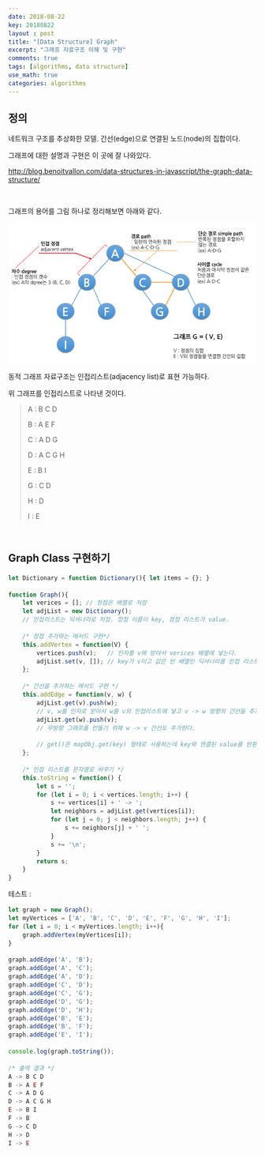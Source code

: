 ```yaml
---
date: 2018-08-22
key: 20180822
layout : post
title: "[Data Structure] Graph"
excerpt: "그래프 자료구조 이해 및 구현"
comments: true
tags: [algorithms, data structure]
use_math: true
categories: algorithms
---
```




## 정의

네트워크 구조를 추상화한 모델. 간선(edge)으로 연결된 노드(node)의 집합이다. 

그래프에 대한 설명과 구현은 이 곳에 잘 나와있다.

http://blog.benoitvallon.com/data-structures-in-javascript/the-graph-data-structure/

<br>

그래프의 용어를 그림 하나로 정리해보면 아래와 같다.

<img src="https://github.com/lifeisgouda/img/blob/master/Algorithms/graph.png?raw=true">

<br>

동적 그래프 자료구조는 인접리스트(adjacency list)로 표현 가능하다.

위 그래프를 인접리스트로 나타낸 것이다.

> A : B C D
>
> B : A E F
>
> C : A D G
>
> D : A C G H
>
> E : B I
>
> G : C D
>
> H : D
>
> I : E

<br>

## Graph Class 구현하기

```javascript
let Dictionary = function Dictionary(){ let items = {}; }

function Graph(){
    let verices = []; // 정점은 배열로 저장
    let adjList = new Dictionary(); 
    // 인접리스트는 딕셔너리로 저장. 정점 이름이 key, 정점 리스트가 value.
    
    /* 정점 추가하는 메서드 구현*/
    this.addVertex = function(V) {
        vertices.push(v);   // 인자를 v에 받아서 verices 배열에 넣는다.
        adjList.set(v, []); // key가 v이고 값은 빈 배열인 딕셔너리를 인접 리스트로 세팅한다.
    };
    
    /* 간선을 추가하는 메서드 구현 */
    this.addEdge = function(v, w) {
        adjList.get(v).push(w);  
        // v, w를 인자로 받아서 w를 v의 인접리스트에 넣고 v -> w 방향의 간선을 추가한다.
        adjList.get(w).push(v); 
        // 무방향 그래프를 만들기 위해 w -> v 간선도 추가한다.
        
        // get()은 mapObj.get(key) 형태로 사용하는데 key와 연결된 value를 반환한다.
    };
    
    /* 인접 리스트를 문자열로 바꾸기 */
    this.toString = function() {
        let s = '';
        for (let i = 0; i < vertices.length; i++) {
            s += vertices[i] + ' -> ';
            let neighbors = adjList.get(vertices[i]);
            for (let j = 0; j < neighbors.length; j++) {
                s += neighbors[j] + ' ';
            }
            s += '\n';
        }
        return s;
    }
}

```



테스트 : 

```javascript
let graph = new Graph();
let myVertices = ['A', 'B', 'C', 'D', 'E', 'F', 'G', 'H', 'I'];
for (let i = 0; i < myVertices.length; i++){
    graph.addVertex(myVertices[i]);
}

graph.addEdge('A', 'B');
graph.addEdge('A', 'C');
graph.addEdge('A', 'D');
graph.addEdge('C', 'D');
graph.addEdge('C', 'G');
graph.addEdge('D', 'G');
graph.addEdge('D', 'H');
graph.addEdge('B', 'E');
graph.addEdge('B', 'F');
graph.addEdge('E', 'I');

console.log(graph.toString());

/* 출력 결과 */
A -> B C D 
B -> A E F 
C -> A D G 
D -> A C G H 
E -> B I 
F -> B 
G -> C D 
H -> D 
I -> E 
```





